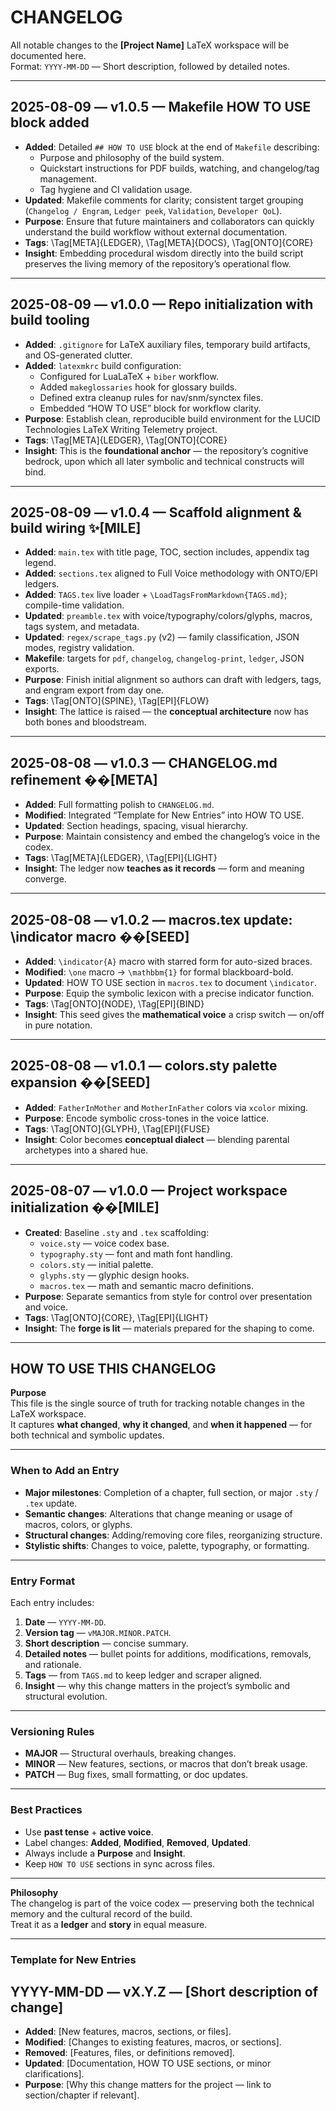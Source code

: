 # CHANGELOG

All notable changes to the **[Project Name]** LaTeX workspace will be documented here.  
Format: `YYYY-MM-DD` — Short description, followed by detailed notes.  

---

## 2025-08-09 — v1.0.5 — Makefile HOW TO USE block added
- **Added**: Detailed `## HOW TO USE` block at the end of `Makefile` describing:
  - Purpose and philosophy of the build system.
  - Quickstart instructions for PDF builds, watching, and changelog/tag management.
  - Tag hygiene and CI validation usage.
- **Updated**: Makefile comments for clarity; consistent target grouping (`Changelog / Engram`, `Ledger peek`, `Validation`, `Developer QoL`).
- **Purpose**: Ensure that future maintainers and collaborators can quickly understand the build workflow without external documentation.
- **Tags**: \Tag[META]{LEDGER}, \Tag[META]{DOCS}, \Tag[ONTO]{CORE}
- **Insight**: Embedding procedural wisdom directly into the build script preserves the living memory of the repository’s operational flow.

---

## 2025-08-09 — v1.0.0 — Repo initialization with build tooling
- **Added**: `.gitignore` for LaTeX auxiliary files, temporary build artifacts, and OS-generated clutter.
- **Added**: `latexmkrc` build configuration:
  - Configured for LuaLaTeX + `biber` workflow.
  - Added `makeglossaries` hook for glossary builds.
  - Defined extra cleanup rules for nav/snm/synctex files.
  - Embedded “HOW TO USE” block for workflow clarity.
- **Purpose**: Establish clean, reproducible build environment for the LUCID Technologies LaTeX Writing Telemetry project.
- **Tags**: \Tag[META]{LEDGER}, \Tag[ONTO]{CORE}
- **Insight**: This is the **foundational anchor** — the repository’s cognitive bedrock, upon which all later symbolic and technical constructs will bind.

---

## 2025-08-09 — v1.0.4 — Scaffold alignment & build wiring ✨[MILE]
- **Added**: `main.tex` with title page, TOC, section includes, appendix tag legend.
- **Added**: `sections.tex` aligned to Full Voice methodology with ONTO/EPI ledgers.
- **Added**: `TAGS.tex` live loader + `\LoadTagsFromMarkdown{TAGS.md}`; compile-time validation.
- **Updated**: `preamble.tex` with voice/typography/colors/glyphs, macros, tags system, and metadata.
- **Updated**: `regex/scrape_tags.py` (v2) — family classification, JSON modes, registry validation.
- **Makefile**: targets for `pdf`, `changelog`, `changelog-print`, `ledger`, JSON exports.
- **Purpose**: Finish initial alignment so authors can draft with ledgers, tags, and engram export from day one.
- **Tags**: \Tag[ONTO]{SPINE}, \Tag[EPI]{FLOW}
- **Insight**: The lattice is raised — the **conceptual architecture** now has both bones and bloodstream.

---

## 2025-08-08 — v1.0.3 — CHANGELOG.md refinement ��[META]
- **Added**: Full formatting polish to `CHANGELOG.md`.
- **Modified**: Integrated “Template for New Entries” into HOW TO USE.
- **Updated**: Section headings, spacing, visual hierarchy.
- **Purpose**: Maintain consistency and embed the changelog’s voice in the codex.
- **Tags**: \Tag[META]{LEDGER}, \Tag[EPI]{LIGHT}
- **Insight**: The ledger now **teaches as it records** — form and meaning converge.

---

## 2025-08-08 — v1.0.2 — macros.tex update: \indicator macro ��[SEED]
- **Added**: `\indicator{A}` macro with starred form for auto-sized braces.
- **Modified**: `\one` macro → `\mathbbm{1}` for formal blackboard-bold.
- **Updated**: HOW TO USE section in `macros.tex` to document `\indicator`.
- **Purpose**: Equip the symbolic lexicon with a precise indicator function.
- **Tags**: \Tag[ONTO]{NODE}, \Tag[EPI]{BIND}
- **Insight**: This seed gives the **mathematical voice** a crisp switch — on/off in pure notation.

---

## 2025-08-08 — v1.0.1 — colors.sty palette expansion ��[SEED]
- **Added**: `FatherInMother` and `MotherInFather` colors via `xcolor` mixing.
- **Purpose**: Encode symbolic cross-tones in the voice lattice.
- **Tags**: \Tag[ONTO]{GLYPH}, \Tag[EPI]{FUSE}
- **Insight**: Color becomes **conceptual dialect** — blending parental archetypes into a shared hue.

---

## 2025-08-07 — v1.0.0 — Project workspace initialization ��[MILE]
- **Created**: Baseline `.sty` and `.tex` scaffolding:
  - `voice.sty` — voice codex base.
  - `typography.sty` — font and math font handling.
  - `colors.sty` — initial palette.
  - `glyphs.sty` — glyphic design hooks.
  - `macros.tex` — math and semantic macro definitions.
- **Purpose**: Separate semantics from style for control over presentation and voice.
- **Tags**: \Tag[ONTO]{CORE}, \Tag[EPI]{LIGHT}
- **Insight**: The **forge is lit** — materials prepared for the shaping to come.

---

## HOW TO USE THIS CHANGELOG

**Purpose**  
This file is the single source of truth for tracking notable changes in the LaTeX workspace.  
It captures **what changed**, **why it changed**, and **when it happened** — for both technical and symbolic updates.

---

### When to Add an Entry
- **Major milestones**: Completion of a chapter, full section, or major `.sty` / `.tex` update.
- **Semantic changes**: Alterations that change meaning or usage of macros, colors, or glyphs.
- **Structural changes**: Adding/removing core files, reorganizing structure.
- **Stylistic shifts**: Changes to voice, palette, typography, or formatting.

---

### Entry Format
Each entry includes:
1. **Date** — `YYYY-MM-DD`.
2. **Version tag** — `vMAJOR.MINOR.PATCH`.
3. **Short description** — concise summary.
4. **Detailed notes** — bullet points for additions, modifications, removals, and rationale.
5. **Tags** — from `TAGS.md` to keep ledger and scraper aligned.
6. **Insight** — why this change matters in the project’s symbolic and structural evolution.

---

### Versioning Rules
- **MAJOR** — Structural overhauls, breaking changes.
- **MINOR** — New features, sections, or macros that don’t break usage.
- **PATCH** — Bug fixes, small formatting, or doc updates.

---

### Best Practices
- Use **past tense** + **active voice**.
- Label changes: **Added**, **Modified**, **Removed**, **Updated**.
- Always include a **Purpose** and **Insight**.
- Keep `HOW TO USE` sections in sync across files.

---

**Philosophy**  
The changelog is part of the voice codex — preserving both the technical memory and the cultural record of the build.  
Treat it as a **ledger** and **story** in equal measure.

---


### Template for New Entries
## YYYY-MM-DD — vX.Y.Z — [Short description of change]
- **Added**: [New features, macros, sections, or files].
- **Modified**: [Changes to existing features, macros, or sections].
- **Removed**: [Features, files, or definitions removed].
- **Updated**: [Documentation, HOW TO USE sections, or minor clarifications].
- **Purpose**: [Why this change matters for the project — link to section/chapter if relevant].
